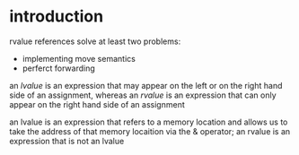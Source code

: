  introduction
 ============

 rvalue references solve at least two problems:
 * implementing move semantics
 * perferct forwarding

 an *lvalue* is an expression that may appear on the left 
 or on the right hand side of an assignment, whereas an *rvalue*
 is an expression that can only appear on the right hand side of 
 an assignment

 an lvalue is an expression that refers to a memory location 
 and allows us to take the address of that memory locaition via
 the & operator; an rvalue is an expression that is not an lvalue
